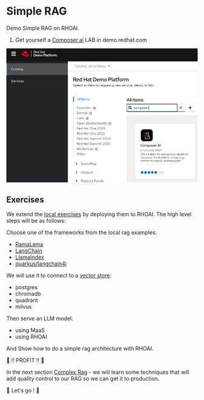 # Simple RAG

Demo Simple RAG on RHOAI.

1. Get yourself a [Composer.ai](https://redhat-composer-ai.github.io/documentation/demo/walkthrough) LAB in demo.redhat.com

![3-composer-ai.png](images/3-composer-ai.png)

## Exercises

We extend the [local exercises](2-local-rag/README.md) by deploying them to RHOAI. The high level steps will be as follows:

Choose one of the frameworks from the local rag examples:

- [RamaLama](2-local-rag/1-local-rag-ramalama)
- [LangChain](2-local-rag/1-local-rag-langchain)
- [LlamaIndex](2-local-rag/1-local-rag-llamaindex)
- [quarkus/langchain4j](https://docs.quarkiverse.io/quarkus-langchain4j/dev/easy-rag.html)

We will use it to connect to a [vector store](https://docs.llamaindex.ai/en/stable/module_guides/storing/vector_stores/):

- postgres
- chromadb
- quadrant
- milvus

Then serve an LLM model:

- using MaaS
- using RHOAI

And Show how to do a simple rag architecture with RHOAI.

🤑 !! PROFIT !! 🤑

In the next section [Complex Rag](4-complex-rag/README.md) - we will learn some techniques that will add quality control to our RAG so we can get it to production.

🚗 Let's go ! 🚗
